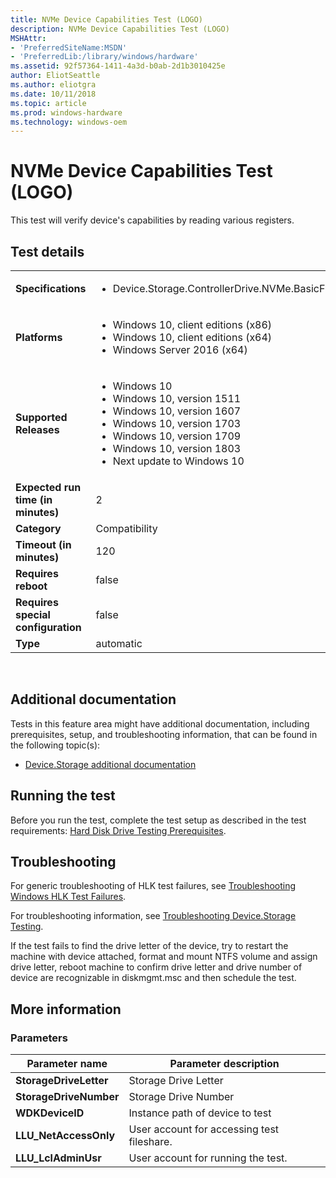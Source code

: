 ```yaml
---
title: NVMe Device Capabilities Test (LOGO)
description: NVMe Device Capabilities Test (LOGO)
MSHAttr:
- 'PreferredSiteName:MSDN'
- 'PreferredLib:/library/windows/hardware'
ms.assetid: 92f57364-1411-4a3d-b0ab-2d1b3010425e
author: EliotSeattle
ms.author: eliotgra
ms.date: 10/11/2018
ms.topic: article
ms.prod: windows-hardware
ms.technology: windows-oem
---
```


# <span id="p_hlk_test.0460eb9e-280c-4f2c-aa81-9f9b2977cf0f"></span>NVMe Device Capabilities Test (LOGO)


This test will verify device's capabilities by reading various registers.

## Test details
|||
|---|---|
| **Specifications**  | <ul><li>Device.Storage.ControllerDrive.NVMe.BasicFunction</li></ul> |  
| **Platforms**   | <ul><li>Windows 10, client editions (x86)</li><li>Windows 10, client editions (x64)</li><li>Windows Server 2016 (x64)</li></ul> |
| **Supported Releases** | <ul><li>Windows 10</li><li>Windows 10, version 1511</li><li>Windows 10, version 1607</li><li>Windows 10, version 1703</li><li>Windows 10, version 1709</li><li>Windows 10, version 1803</li><li>Next update to Windows 10</li></ul> |
|**Expected run time (in minutes)**| 2 |
|**Category**| Compatibility |
|**Timeout (in minutes)**| 120 |
|**Requires reboot**| false |
|**Requires special configuration**| false |
|**Type**| automatic |

 

## <span id="Additional_documentation"></span><span id="additional_documentation"></span><span id="ADDITIONAL_DOCUMENTATION"></span>Additional documentation


Tests in this feature area might have additional documentation, including prerequisites, setup, and troubleshooting information, that can be found in the following topic(s):

-   [Device.Storage additional documentation](device-storage-additional-documentation.md)

## <span id="Running_the_test"></span><span id="running_the_test"></span><span id="RUNNING_THE_TEST"></span>Running the test


Before you run the test, complete the test setup as described in the test requirements: [Hard Disk Drive Testing Prerequisites](hard-disk-drive-testing-prerequisites.md).

## <span id="Troubleshooting"></span><span id="troubleshooting"></span><span id="TROUBLESHOOTING"></span>Troubleshooting


For generic troubleshooting of HLK test failures, see [Troubleshooting Windows HLK Test Failures](..\user\troubleshooting-windows-hlk-test-failures.md).

For troubleshooting information, see [Troubleshooting Device.Storage Testing](troubleshooting-devicestorage-testing.md).

If the test fails to find the drive letter of the device, try to restart the machine with device attached, format and mount NTFS volume and assign drive letter, reboot machine to confirm drive letter and drive number of device are recognizable in diskmgmt.msc and then schedule the test.

## <span id="More_information"></span><span id="more_information"></span><span id="MORE_INFORMATION"></span>More information


### <span id="Parameters"></span><span id="parameters"></span><span id="PARAMETERS"></span>Parameters

| Parameter name         | Parameter description                      |
|------------------------|--------------------------------------------|
| **StorageDriveLetter** | Storage Drive Letter                       |
| **StorageDriveNumber** | Storage Drive Number                       |
| **WDKDeviceID**        | Instance path of device to test            |
| **LLU\_NetAccessOnly** | User account for accessing test fileshare. |
| **LLU\_LclAdminUsr**   | User account for running the test.         |

 

 

 






